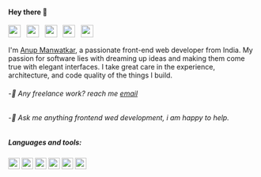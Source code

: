 
#### Hey there 👋 
[<img src="https://user-images.githubusercontent.com/112165142/199464995-d1c6250b-98a2-4eb2-b982-2952e7f6edd8.png" width="25" height="25">](https://www.linkedin.com/in/iamanup17) &nbsp; [<img src="https://user-images.githubusercontent.com/112165142/199465214-0dcd3368-0558-4c32-a330-2c32e2fa2419.png" width="25" height="25">](mailto:anupmanwatkar17@gmail.com) &nbsp; [<img src="https://user-images.githubusercontent.com/112165142/199465251-51b6b785-5459-4dea-abee-2c1e41646d07.png" width="25" height="25">](https://join.skype.com/invite/x6hEOBuO7Lpm) &nbsp; [<img src="https://user-images.githubusercontent.com/112165142/199465350-bd66e584-e721-4913-89a1-253087537c1c.png" width="25" height="25">](https://t.me/anup_manwatkar) &nbsp; [<img src="https://user-images.githubusercontent.com/112165142/199465442-5dc1bd12-04d8-4aa3-96b7-cb24cd9df658.png" width="25" height="25">](https://www.facebook.com/anup.manwatkar)  

I'm [Anup Manwatkar](https://react-dev-portfolio.000webhostapp.com/), a passionate front-end web developer from India. My passion for software lies with dreaming up ideas and making them come true with elegant interfaces. I take great care in the experience, architecture, and code quality of the things I build.

 ###### -💼 Any freelance work? reach me [email](mailto:anupmanwatkar17@gmail.com)

 ###### -💬  Ask me anything frontend wed development, i am happy to help.
 
 
 ##### Languages and tools:

<img src="https://user-images.githubusercontent.com/112165142/199432747-7132aaa2-7361-4645-a09c-c06fc94f2c7f.png" width="23" height="23">  <img src="https://user-images.githubusercontent.com/112165142/199432912-c6cc9b41-ff51-4583-84f7-93979caad993.png" width="23" height="23">  <img src="https://user-images.githubusercontent.com/112165142/199432943-cb4c6f47-e237-464d-9079-0897879d1aad.png" width="23" height="23">  <img src="https://user-images.githubusercontent.com/112165142/199432980-93105236-7305-4a01-9758-82252ac04181.png" width="23" height="23">  <img src="https://user-images.githubusercontent.com/112165142/199433030-9deba18d-7a50-4ada-b586-9d93ce65a39a.png" width="23" height="23">  <img src="https://user-images.githubusercontent.com/112165142/199433552-cba03830-cd8e-4859-93e2-9c75ad0a06be.png" width="23" height="23">





<!---
anupreact/anupreact is a ✨ special ✨ repository because its `README.md` (this file) appears on your GitHub profile.
You can click the Preview link to take a look at your changes.
--->



